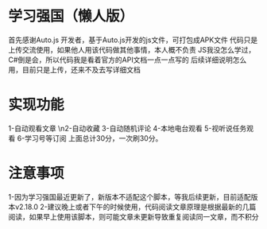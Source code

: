 # 学习强国（懒人版）
首先感谢Auto.js 开发者，基于Auto.js开发的js文件，可打包成APK文件
代码只是上传交流使用，如果他人用该代码做其他事情，本人概不负责
JS我没怎么学过，C#倒是会，所以代码我是看着官方的API文档一点一点写的
后续详细说明怎么用，目前只是上传，还来不及去写详细文档
# 实现功能
1-自动观看文章
\n2-自动收藏
3-自动随机评论
4-本地电台观看
5-视听说任务观看
6-学习号等订阅
上面总计30分，一次刷30分。
# 注意事项
1-因为学习强国最近更新了，新版本不适配这个脚本，等我后续更新，目前适配版本v2.18.0
2-建议晚上或者下午的时候使用，代码阅读文章原理是根据最新的几篇阅读，如果早上使用该脚本，则可能文章未更新导致重复阅读同一文章，而不积分
